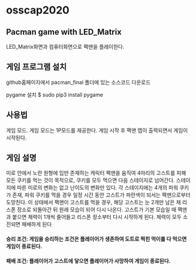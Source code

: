 # osscap2020

## Pacman game with LED_Matrix
LED_Matrix화면과 컴퓨터화면으로 팩맨을 플레이한다. 

## 게임 프로그램 설치
github홈페이지에서 pacman_final 폴더에 있는 소스코드 다운로드

pygame 설치
$ sudo pip3 install pygame

## 사용법
게임 모드. 
게임 모드는 1P모드를 제공한다. 게임 시작 후 팩맨 맵이 출력되면서 게임이 시작된다. 

## 게임 설명
미로 안에서 노란 원형에 입만 존재하는 캐릭터 팩맨을 움직여 4마리의 고스트를 피해 모든 쿠키를 먹는 것이 목적으로, 쿠키를 모두 먹으면 다음 스테이지로 넘어간다. 스테이지에 따른 미로의 변화는 없고 난이도의 변화만 있다. 각 스테이지에는 4개의 파워 쿠키가 존재, 파워 쿠키를 먹을 경우 일정 시간 동안 고스트가 파란색이 되서는 팩맨으로부터 도망친다. 이 상태에서 팩맨이 고스트를 먹을 경우, 해당 고스트는 눈 2개만 남은 채 리스폰 장소로 되돌아간 뒤 원래 모습이 되어 다시 나온다. 고스트가 기본 모습일 때 팩맨과 붙으면 체력이 1개씩 줄어들고 리스폰 장소부터 다시 시작하게 된다. 체력이 모두 소진되면 패배하게 된다

#### 승리 조건: 게임을 승리하는 조건은 플레이어가 생존하여 도트로 찍힌 먹이를 다 먹으면 게임이 종료된다. 
#### 패배 조건: 플레이어가 고스트에 닿으면 플레이어가 사망하여 게임이 종료된다.






